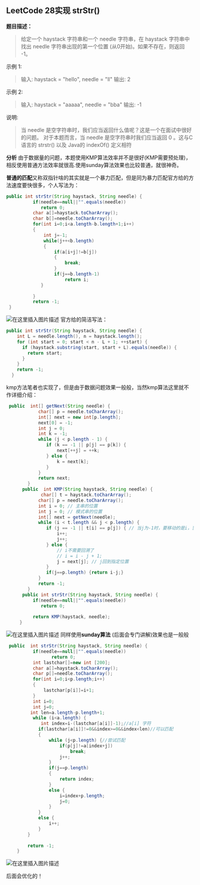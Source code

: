 ## LeetCode 28实现 strStr()
**题目描述：**

>给定一个 haystack 字符串和一个 needle 字符串，在 haystack 字符串中找出 needle 字符串出现的第一个位置 (从0开始)。如果不存在，则返回  -1。

示例 1:
>输入: haystack = "hello", needle = "ll"
>输出: 2

示例 2:
>输入: haystack = "aaaaa", needle = "bba"
>输出: -1

说明:
>当 needle 是空字符串时，我们应当返回什么值呢？这是一个在面试中很好的问题。
>对于本题而言，当 needle 是空字符串时我们应当返回 0 。这与C语言的 strstr() 以及 Java的 indexOf() 定义相符

**分析**
由于数据量的问题，本题使用KMP算法效率并不是很好(KMP需要预处理)，相反使用普通方法效率就很高.使用sunday算法效果也比较普通，就很神奇。

**普通的匹配**又称双指针啥的其实就是一个暴力匹配，但是同为暴力匹配官方给的方法速度要快很多，个人写法为：


```java
public int strStr(String haystack, String needle) {
	      if(needle==null||"".equals(needle))
		     return 0;
	      char a[]=haystack.toCharArray();
	      char b[]=needle.toCharArray();
		  for(int i=0;i<a.length-b.length+1;i++)
		  {
              int j=-1;
			  while(j++<b.length)
			  {
				  if(a[i+j]!=b[j])
				  {
					  break;
				  }
				  if(j==b.length-1)
					  return i; 
			 }
			  
		  }
		  return -1;
 }
```
![在这里插入图片描述](https://img-blog.csdnimg.cn/20200919195307177.png?x-oss-process=image/watermark,type_ZmFuZ3poZW5naGVpdGk,shadow_10,text_aHR0cHM6Ly9ibG9nLmNzZG4ubmV0L3FxXzQwNjkzMTcx,size_1,color_FFFFFF,t_70#pic_center)
官方给的简洁写法：

```java
public int strStr(String haystack, String needle) {
    int L = needle.length(), n = haystack.length();
    for (int start = 0; start < n - L + 1; ++start) {
      if (haystack.substring(start, start + L).equals(needle)) {
        return start;
      }
    }
    return -1;
  }
```
kmp方法笔者也实现了，但是由于数据问题效果一般般，当然kmp算法这里就不作详细介绍：

```java
 public  int[] getNext(String needle) {
		    char[] p = needle.toCharArray();
		    int[] next = new int[p.length];
		    next[0] = -1;
		    int j = 0;
		    int k = -1;
		    while (j < p.length - 1) {
		       if (k == -1 || p[j] == p[k]) {
		           next[++j] = ++k;
		       } else {
		           k = next[k];
		       }
		    }
		    return next;
		}
	  public  int KMP(String haystack, String needle) {
		     char[] t = haystack.toCharArray();
		    char[] p = needle.toCharArray();
		    int i = 0; // 主串的位置
		    int j = 0; // 模式串的位置
		    int[] next = getNext(needle);
		    while (i < t.length && j < p.length) {
		       if (j == -1 || t[i] == p[j]) { // 当j为-1时，要移动的是i，当然j也要归0
		           i++;
		           j++;
		       } else {
		           // i不需要回溯了
		           // i = i - j + 1;
		           j = next[j]; // j回到指定位置
		       }
		       if(j==p.length) {return i-j;}
		    }
		    return -1;
		}
	  public int strStr(String haystack, String needle) {
		  if(needle==null||"".equals(needle))
		     return 0;
		 
		  return KMP(haystack, needle);
	 }
```
![在这里插入图片描述](https://img-blog.csdnimg.cn/20200919195924766.png?x-oss-process=image/watermark,type_ZmFuZ3poZW5naGVpdGk,shadow_10,text_aHR0cHM6Ly9ibG9nLmNzZG4ubmV0L3FxXzQwNjkzMTcx,size_1,color_FFFFFF,t_70#pic_center)
同样使用**sunday算法** (后面会专门讲解)效果也是一般般

```java
 public  int strStr(String haystack, String needle) {
		  if(needle==null||"".equals(needle))
			     return 0;
		  int lastchar[]=new int [200];
		  char a[]=haystack.toCharArray();
		  char p[]=needle.toCharArray();
		  for(int i=0;i<p.length;i++)
		  {
			  lastchar[p[i]]=i+1;
		  }
		  int i=0;
		  int j=0;
		 int len=a.length-p.length+1;
		  while (i<a.length) {
			 int index=i-(lastchar[a[i]]-1);//a[i] 字符
			if(lastchar[a[i]]!=0&&index>=0&&index<len)//可以匹配
			{
				while (j<p.length) {//尝试匹配
					if(p[j]!=a[index+j])
						break;
					j++;
				}
				if(j==p.length)
				{
					return index;
				}
				else {
					i=index+p.length;
					j=0;
				}
			}
			else {
				i++;
			}
		}
		  
		return -1;
	}
```
![在这里插入图片描述](https://img-blog.csdnimg.cn/20200919200200338.png?x-oss-process=image/watermark,type_ZmFuZ3poZW5naGVpdGk,shadow_10,text_aHR0cHM6Ly9ibG9nLmNzZG4ubmV0L3FxXzQwNjkzMTcx,size_1,color_FFFFFF,t_70#pic_center)



后面会优化的！